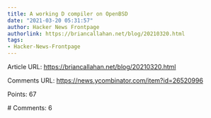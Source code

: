 ```yaml
---
title: A working D compiler on OpenBSD
date: "2021-03-20 05:31:57"
author: Hacker News Frontpage
authorlink: https://briancallahan.net/blog/20210320.html
tags:
- Hacker-News-Frontpage
---
```


<p>Article URL: <a href="https://briancallahan.net/blog/20210320.html">https://briancallahan.net/blog/20210320.html</a></p>
<p>Comments URL: <a href="https://news.ycombinator.com/item?id=26520996">https://news.ycombinator.com/item?id=26520996</a></p>
<p>Points: 67</p>
<p># Comments: 6</p>
